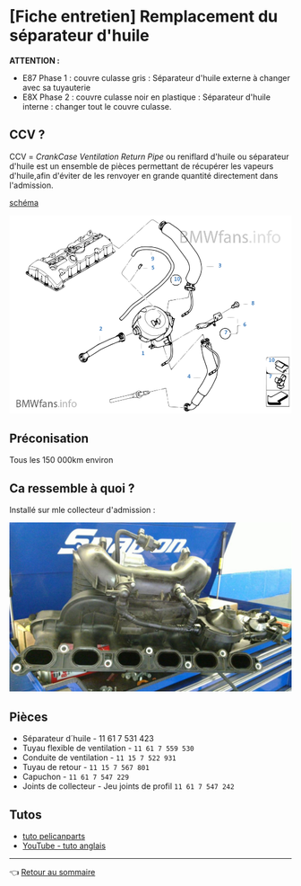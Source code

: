 # [Fiche entretien] Remplacement du séparateur d'huile

**ATTENTION :**

- E87 Phase 1 : couvre culasse gris : Séparateur d'huile externe à changer avec sa tuyauterie
- E8X Phase 2 : couvre culasse noir en plastique : Séparateur d'huile interne : changer tout le couvre culasse.

## CCV ?

CCV = _CrankCase Ventilation Return Pipe_ ou reniflard d'huile ou séparateur d'huile est un ensemble de pièces permettant de récupérer les vapeurs d'huile,afin d'éviter de les renvoyer en grande quantité directement dans l'admission.

[schéma](http://fr.bmwfans.info/parts-catalog/E87/Europe/130i-N52/L-N/jan2006/browse/engine/crankcase_ventilation_oil_separator/)

![schema](../images/CCV/CCV_schema.png)

## Préconisation

Tous les 150 000km environ

## Ca ressemble à quoi ?

Installé sur mle collecteur d'admission :

![schema](../images/CCV/CCV_collecteur.jpg)

## Pièces

- Séparateur d´huile - 11 61 7 531 423
- Tuyau flexible de ventilation - `11 61 7 559 530`
- Conduite de ventilation - `11 15 7 522 931`
- Tuyau de retour - `11 15 7 567 801`
- Capuchon - `11 61 7 547 229`
- Joints de collecteur - Jeu joints de profil `11 61 7 547 242`

## Tutos

- [tuto pelicanparts](https://www.pelicanparts.com/BMW/techarticles/BMW-3-Series-E90/ENGINE-Crankcase_Breather_Valve_Replacement/ENGINE-Crankcase_Breather_Valve_Replacement.htm)
- [YouTube - tuto anglais](https://www.youtube.com/watch?v=q7jOylC9VCI)

---
:point_left: [Retour au sommaire](../README.md#sommaire)
